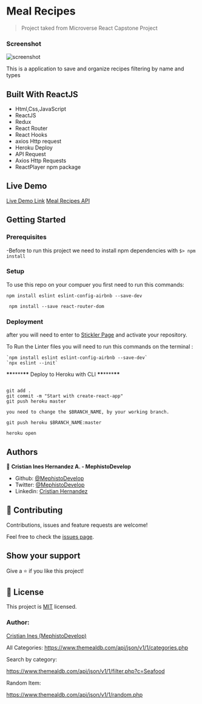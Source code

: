 # Meal Recipes

> Project taked from Microverse React Capstone Project

### Screenshot

![screenshot](./)

This is a application to save and organize recipes filtering by name and types

## Built With ReactJS

- Html,Css,JavaScript
- ReactJS
- Redux
- React Router
- React Hooks
- axios Http request
- Heroku Deploy
- API Request
- Axios Http Requests
- ReactPlayer npm package

## Live Demo

[Live Demo Link](https://mephistodevelop-recipes.herokuapp.com/)
[Meal Recipes API](https://www.themealdb.com/api.php)

## Getting Started

### Prerequisites

-Before to run this project we need to install npm dependencies with
```$> npm install```

### Setup

To use this repo on your compuer you first need to run this commands:

```
npm install eslint eslint-config-airbnb --save-dev

 npm install --save react-router-dom

```

### Deployment

after you will need to enter to [Stickler Page](https://stickler-ci.com/) and activate your repository.

To Run the Linter files you will need to run this commands on the terminal :

```
`npm install eslint eslint-config-airbnb --save-dev`
`npx eslint --init`
```

**\*\***\*\*\*\***\*\*** Deploy to Heroku with CLI **\*\***\*\*\*\***\*\***

```

git add .
git commit -m "Start with create-react-app"
git push heroku master

you need to change the $BRANCH_NAME, by your working branch.

git push heroku $BRANCH_NAME:master

heroku open

```

## Authors

👤 **Cristian Ines Hernandez A. - MephistoDevelop**

- Github: [@MephistoDevelop](https://github.com/MephistoDevelop)
- Twitter: [@MephistoDevelop](https://twitter.com/MephistoDevelop)
- Linkedin: [Cristian Hernandez](https://www.linkedin.com/in/cristian-hernandez1992/)

## 🤝 Contributing

Contributions, issues and feature requests are welcome!

Feel free to check the [issues page](issues/).

## Show your support

Give a ⭐️ if you like this project!

## 📝 License

This project is [MIT](lic.url) licensed.

### Author:

[Cristian Ines (MephistoDevelop)](https://github.com/MephistoDevelop)


All Categories:
https://www.themealdb.com/api/json/v1/1/categories.php

Search by category:

https://www.themealdb.com/api/json/v1/1/filter.php?c=Seafood

Random Item:

  https://www.themealdb.com/api/json/v1/1/random.php